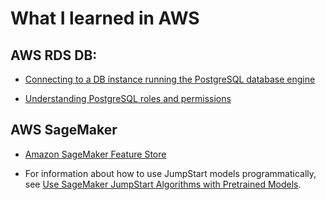 # What I learned in AWS 

## AWS RDS DB:

* [Connecting to a DB instance running the PostgreSQL database engine](https://docs.aws.amazon.com/AmazonRDS/latest/UserGuide/USER_ConnectToPostgreSQLInstance.html)

* [Understanding PostgreSQL roles and permissions](https://docs.aws.amazon.com/AmazonRDS/latest/UserGuide/Appendix.PostgreSQL.CommonDBATasks.Roles.html)

## AWS SageMaker

* [Amazon SageMaker Feature Store](https://aws.amazon.com/sagemaker/feature-store/)

* For information about how to use JumpStart models programmatically, see [Use SageMaker JumpStart Algorithms with Pretrained Models](https://docs.aws.amazon.com/sagemaker/latest/dg/studio-jumpstart.html).
